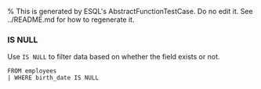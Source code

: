 % This is generated by ESQL's AbstractFunctionTestCase. Do no edit it. See ../README.md for how to regenerate it.

### IS NULL
Use `IS NULL` to filter data based on whether the field exists or not.

```esql
FROM employees
| WHERE birth_date IS NULL
```
